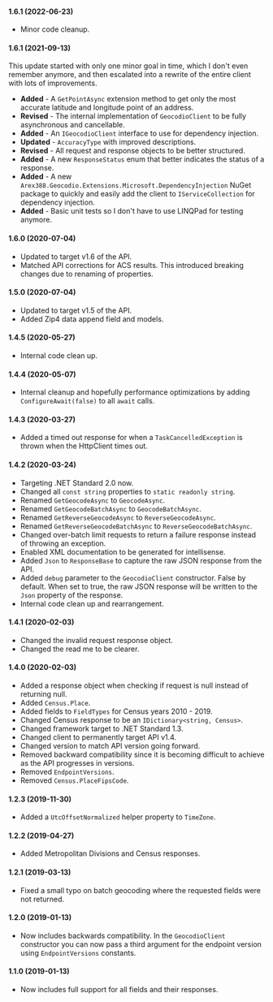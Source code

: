 #### 1.6.1 (2022-06-23)

- Minor code cleanup.

#### 1.6.1 (2021-09-13)

This update started with only one minor goal in time, which I don't even remember anymore, and then escalated into a rewrite of the entire client with lots of improvements.

- **Added** - A `GetPointAsync` extension method to get only the most accurate latitude and longitude point of an address.
- **Revised** - The internal implementation of `GeocodioClient` to be fully asynchronous and cancellable.
- **Added** - An `IGeocodioClient` interface to use for dependency injection.
- **Updated** - `AccuracyType` with improved descriptions.
- **Revised** - All request and response objects to be better structured.
- **Added** - A new `ResponseStatus` enum that better indicates the status of a response.
- **Added** - A new `Arex388.Geocodio.Extensions.Microsoft.DependencyInjection` NuGet package to quickly and easily add the client to `IServiceCollection` for dependency injection.
- **Added** - Basic unit tests so I don't have to use LINQPad for testing anymore.

#### 1.6.0 (2020-07-04)

- Updated to target v1.6 of the API.
- Matched API corrections for ACS results. This introduced breaking changes due to renaming of properties.

#### 1.5.0 (2020-07-04)

- Updated to target v1.5 of the API.
- Added Zip4 data append field and models.

#### 1.4.5 (2020-05-27)

- Internal code clean up.

#### 1.4.4 (2020-05-07)

- Internal cleanup and hopefully performance optimizations by adding `ConfigureAwait(false)` to all `await` calls.

#### 1.4.3 (2020-03-27)

- Added a timed out response for when a `TaskCancelledException` is thrown when the HttpClient times out.

#### 1.4.2 (2020-03-24)

- Targeting .NET Standard 2.0 now.
- Changed all `const string` properties to `static readonly string`.
- Renamed `GetGeocodeAsync` to `GeocodeAsync`.
- Renamed `GetGeocodeBatchAsync` to `GeocodeBatchAsync`.
- Renamed `GetReverseGeocodeAsync` to `ReverseGeocodeAsync`.
- Renamed `GetReverseGeocodeBatchAsync` to `ReverseGeocodeBatchAsync`.
- Changed over-batch limit requests to return a failure response instead of throwing an exception.
- Enabled XML documentation to be generated for intellisense.
- Added `Json` to `ResponseBase` to capture the raw JSON response from the API.
- Added `debug` parameter to the `GeocodioClient` constructor. False by default. When set to true, the raw JSON response will be written to the `Json` property of the response.
- Internal code clean up and rearrangement.

#### 1.4.1 (2020-02-03)

- Changed the invalid request response object.
- Changed the read me to be clearer.

#### 1.4.0 (2020-02-03)

- Added a response object when checking if request is null instead of returning null.
- Added `Census.Place`.
- Added fields to `FieldTypes` for Census years 2010 - 2019.
- Changed Census response to be an `IDictionary<string, Census>`.
- Changed framework target to .NET Standard 1.3.
- Changed client to permanently target API v1.4.
- Changed version to match API version going forward.
- Removed backward compatibility since it is becoming difficult to achieve as the API progresses in versions.
- Removed `EndpointVersions`.
- Removed `Census.PlaceFipsCode`.

#### 1.2.3 (2019-11-30)

- Added a `UtcOffsetNormalized` helper property to `TimeZone`.

#### 1.2.2 (2019-04-27)

- Added Metropolitan Divisions and Census responses.

#### 1.2.1 (2019-03-13)

- Fixed a small typo on batch geocoding where the requested fields were not returned.

#### 1.2.0 (2019-01-13)

- Now includes backwards compatibility. In the `GeocodioClient` constructor you can now pass a third argument for the endpoint version using `EndpointVersions` constants.

#### 1.1.0 (2019-01-13)

- Now includes full support for all fields and their responses.